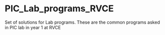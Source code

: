 # PIC_Lab_programs_RVCE
Set of solutions for Lab programs. These are the common programs asked in PIC lab in year 1 at RVCE
